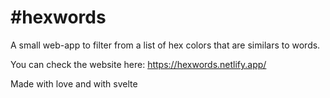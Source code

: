 # #hexwords
A small web-app to filter from a list of hex colors that are similars to words.

You can check the website here: https://hexwords.netlify.app/

Made with love and with svelte